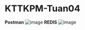 # KTTKPM-Tuan04
**Postman**
![image](https://github.com/N-Rain/KTTKPM_Tuan04/assets/113491261/11515bdd-dfe3-4a4c-a4f1-034c30893946)
**REDIS**
![image](https://github.com/N-Rain/KTTKPM_Tuan04/assets/113491261/1470a3d9-232d-4e72-b6ed-0998635007a1)
